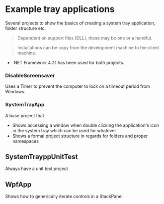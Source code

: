 # Example tray applications

Several projects to show the basics of creating a system tray application, folder structure etc.

> Dependent on support files (DLL), these may be one or a handful.

> Installations can be copy from the development machine to the client machine.

- .NET Framework 4.7.1 has been used for both projects.

### DisableScreensaver 
Uses a Timer to prevent the computer to lock on a timeout period from Windows.

### SystemTrayApp 
A base project that
- Shows accessing a window when double clicking the application's icon in the system tray which can be used for whatever
- Shows a formal project structure in regards for folders and proper namespaces

## SystemTrayppUnitTest
Always have a unit test project

## WpfApp
Shows how to generically iterate controls in a StackPanel
